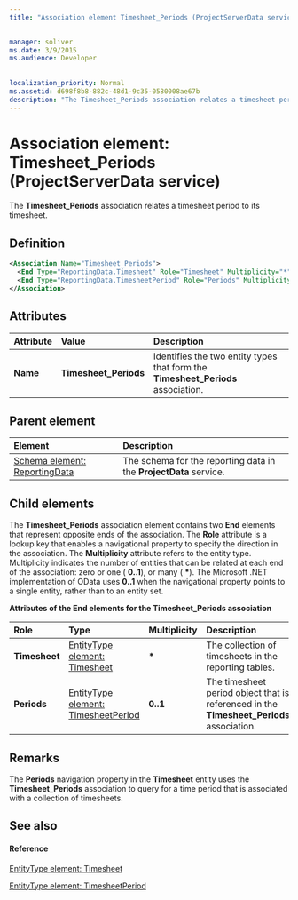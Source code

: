 ```yaml
---
title: "Association element Timesheet_Periods (ProjectServerData service)"

 
manager: soliver
ms.date: 3/9/2015
ms.audience: Developer
 
 
localization_priority: Normal
ms.assetid: d698f8b8-882c-48d1-9c35-0580008ae67b
description: "The Timesheet_Periods association relates a timesheet period to its timesheet."
---
```


# Association element: Timesheet_Periods (ProjectServerData service)

The **Timesheet_Periods** association relates a timesheet period to its timesheet. 
  
## Definition

```XML
<Association Name="Timesheet_Periods">
  <End Type="ReportingData.Timesheet" Role="Timesheet" Multiplicity="*" />
  <End Type="ReportingData.TimesheetPeriod" Role="Periods" Multiplicity="0..1" />
</Association>
```

## Attributes

|**Attribute**|**Value**|**Description**|
|:-----|:-----|:-----|
|**Name** <br/> |**Timesheet_Periods** <br/> |Identifies the two entity types that form the **Timesheet_Periods** association.  <br/> |
   
## Parent element

|**Element**|**Description**|
|:-----|:-----|
|[Schema element: ReportingData](schema-reportingdata-projectdata-service.md) <br/> |The schema for the reporting data in the **ProjectData** service.  <br/> |
   
## Child elements

The **Timesheet_Periods** association element contains two **End** elements that represent opposite ends of the association. The **Role** attribute is a lookup key that enables a navigational property to specify the direction in the association. The **Multiplicity** attribute refers to the entity type. Multiplicity indicates the number of entities that can be related at each end of the association: zero or one ( **0..1**), or many ( **\***). The Microsoft .NET implementation of OData uses **0..1** when the navigational property points to a single entity, rather than to an entity set. 
  
**Attributes of the End elements for the Timesheet_Periods association**

|**Role**|**Type**|**Multiplicity**|**Description**|
|:-----|:-----|:-----|:-----|
|**Timesheet** <br/> |[EntityType element: Timesheet](entitytype-timesheet-projectdata-service.md) <br/> |**\*** <br/> |The collection of timesheets in the reporting tables.  <br/> |
|**Periods** <br/> |[EntityType element: TimesheetPeriod](entitytype-element-timesheetperiod-projectserverdata-service.md) <br/> |**0..1** <br/> |The timesheet period object that is referenced in the **Timesheet_Periods** association.  <br/> |
   
## Remarks

The **Periods** navigation property in the **Timesheet** entity uses the **Timesheet_Periods** association to query for a time period that is associated with a collection of timesheets. 
  
## See also

#### Reference

[EntityType element: Timesheet](entitytype-timesheet-projectdata-service.md)
  
[EntityType element: TimesheetPeriod](entitytype-element-timesheetperiod-projectserverdata-service.md)

